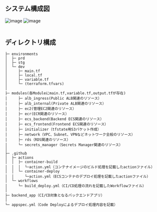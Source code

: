 ## システム構成図
![image](https://github.com/user-attachments/assets/db64f017-984b-48f3-86b1-73afa3dad953)
![image](https://github.com/user-attachments/assets/3503428e-935e-4c5d-ac76-14c4f4893eb2)
<br><br>

## ディレクトリ構成
```
├─ environments
│  ├─ prd
│  ├─ stg
│  └─ dev
│     ├─ main.tf
│     ├─ local.tf
│     ├─ variable.tf
│     └─ (terraform.tfvars)
│
├─ modules(各Moduleにmain.tf,variable.tf,output.tfが存在)
│     ├─ alb_ingress(Public ALB関連のリソース）
│     ├─ alb_internal(Private ALB関連のリソース）
│     ├─ ec2(管理EC2関連のリソース）
│     ├─ ecr(ECR関連のリソース）
│     ├─ ecs_backend(Backend ECS関連のリソース）
│     ├─ ecs_frontend(Frontend ECS関連のリソース）
│     ├─ initializer（tfstate用S3バケット作成）
│     ├─ network（VPC、Subnet、VPNなどネットワーク全般のリソース）
│     ├─ rds（RDS関連のリソース）
│     └─ secrets_manager（Secrets Manager関連のリソース）
│
├─ .github
│  ├─ actions
│  │  ├─ container-build
│  │  │  └─action.yml（コンテナイメージのビルド処理を記載したactionファイル）
│  │  └─ container-deploy
│  │     └─action.yml（ECSコンテナのデプロイ処理を記載したactionファイル）
│  └─ workflows
│     └─ build_deploy.yml（CI/CD処理の流れを記載したWorkflowファイル）
│ 
├─ backend_app（CI/CD対象となるバックエンドアプリ）
│ 
└─ appspec.yml（Code Deployによるデプロイ処理内容を記載）
```
